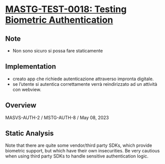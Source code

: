 # [MASTG-TEST-0018: Testing Biometric Authentication](https://mas.owasp.org/MASTG/tests/android/MASVS-AUTH/MASTG-TEST-0018/)

## Note

- Non sono sicuro si possa fare staticamente


## Implementation
- creato app che richiede autenticazione attraverso impronta digitale.
- se l’utente si autentica correttamente verrà reindirizzato ad un attività con webview.

## Overview
MASVS-AUTH-2 / MSTG-AUTH-8 / May 08, 2023
## Static Analysis
Note that there are quite some vendor/third party SDKs, which provide biometric support, but which have their own insecurities. Be very cautious when using third party SDKs to handle sensitive authentication logic.

